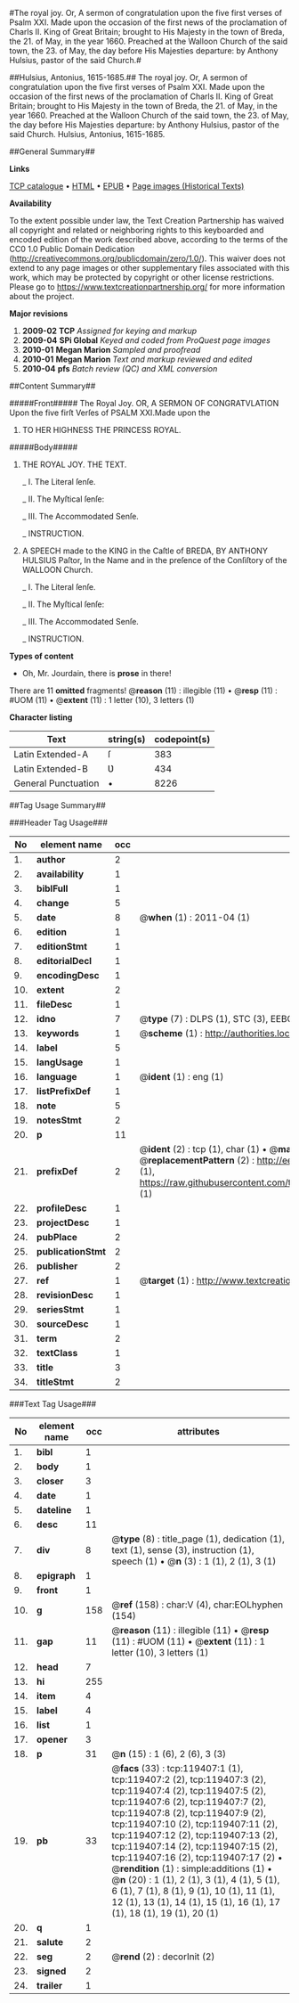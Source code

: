 #The royal joy. Or, A sermon of congratulation upon the five first verses of Psalm XXI. Made upon the occasion of the first news of the proclamation of Charls II. King of Great Britain; brought to His Majesty in the town of Breda, the 21. of May, in the year 1660. Preached at the Walloon Church of the said town, the 23. of May, the day before His Majesties departure: by Anthony Hulsius, pastor of the said Church.#

##Hulsius, Antonius, 1615-1685.##
The royal joy. Or, A sermon of congratulation upon the five first verses of Psalm XXI. Made upon the occasion of the first news of the proclamation of Charls II. King of Great Britain; brought to His Majesty in the town of Breda, the 21. of May, in the year 1660. Preached at the Walloon Church of the said town, the 23. of May, the day before His Majesties departure: by Anthony Hulsius, pastor of the said Church.
Hulsius, Antonius, 1615-1685.

##General Summary##

**Links**

[TCP catalogue](http://www.ota.ox.ac.uk/tcp/)  • 
[HTML](http://tei.it.ox.ac.uk/tcp/Texts-HTML/free/A86/A86711.html)  • 
[EPUB](http://tei.it.ox.ac.uk/tcp/Texts-EPUB/free/A86/A86711.epub) • 
[Page images (Historical Texts)](https://historicaltexts.jisc.ac.uk/eebo-99867117e)

**Availability**

To the extent possible under law, the Text Creation Partnership has waived all copyright and related or neighboring rights to this keyboarded and encoded edition of the work described above, according to the terms of the CC0 1.0 Public Domain Dedication (http://creativecommons.org/publicdomain/zero/1.0/). This waiver does not extend to any page images or other supplementary files associated with this work, which may be protected by copyright or other license restrictions. Please go to https://www.textcreationpartnership.org/ for more information about the project.

**Major revisions**

1. __2009-02__ __TCP__ *Assigned for keying and markup*
1. __2009-04__ __SPi Global__ *Keyed and coded from ProQuest page images*
1. __2010-01__ __Megan Marion__ *Sampled and proofread*
1. __2010-01__ __Megan Marion__ *Text and markup reviewed and edited*
1. __2010-04__ __pfs__ *Batch review (QC) and XML conversion*

##Content Summary##

#####Front#####
The Royal Joy. OR, A SERMON OF CONGRATVLATION Upon the five firſt Verſes of PSALM XXI.Made upon the 
1. TO HER HIGHNESS THE PRINCESS ROYAL.

#####Body#####

1. THE ROYAL JOY. THE TEXT.

    _ I. The Literal ſenſe.

    _ II. The Myſtical ſenſe:

    _ III. The Accommodated Senſe.

    _ INSTRUCTION.

1. A SPEECH made to the KING in the Caſtle of BREDA, BY ANTHONY HULSIUS Paſtor, In the Name and in the preſence of the Conſiſtory of the WALLOON Church.

    _ I. The Literal ſenſe.

    _ II. The Myſtical ſenſe:

    _ III. The Accommodated Senſe.

    _ INSTRUCTION.

**Types of content**

  * Oh, Mr. Jourdain, there is **prose** in there!

There are 11 **omitted** fragments! 
 @__reason__ (11) : illegible (11)  •  @__resp__ (11) : #UOM (11)  •  @__extent__ (11) : 1 letter (10), 3 letters (1)

**Character listing**


|Text|string(s)|codepoint(s)|
|---|---|---|
|Latin Extended-A|ſ|383|
|Latin Extended-B|Ʋ|434|
|General Punctuation|•|8226|

##Tag Usage Summary##

###Header Tag Usage###

|No|element name|occ|attributes|
|---|---|---|---|
|1.|__author__|2||
|2.|__availability__|1||
|3.|__biblFull__|1||
|4.|__change__|5||
|5.|__date__|8| @__when__ (1) : 2011-04 (1)|
|6.|__edition__|1||
|7.|__editionStmt__|1||
|8.|__editorialDecl__|1||
|9.|__encodingDesc__|1||
|10.|__extent__|2||
|11.|__fileDesc__|1||
|12.|__idno__|7| @__type__ (7) : DLPS (1), STC (3), EEBO-CITATION (1), PROQUEST (1), VID (1)|
|13.|__keywords__|1| @__scheme__ (1) : http://authorities.loc.gov/ (1)|
|14.|__label__|5||
|15.|__langUsage__|1||
|16.|__language__|1| @__ident__ (1) : eng (1)|
|17.|__listPrefixDef__|1||
|18.|__note__|5||
|19.|__notesStmt__|2||
|20.|__p__|11||
|21.|__prefixDef__|2| @__ident__ (2) : tcp (1), char (1)  •  @__matchPattern__ (2) : ([0-9\-]+):([0-9IVX]+) (1), (.+) (1)  •  @__replacementPattern__ (2) : http://eebo.chadwyck.com/downloadtiff?vid=$1&page=$2 (1), https://raw.githubusercontent.com/textcreationpartnership/Texts/master/tcpchars.xml#$1 (1)|
|22.|__profileDesc__|1||
|23.|__projectDesc__|1||
|24.|__pubPlace__|2||
|25.|__publicationStmt__|2||
|26.|__publisher__|2||
|27.|__ref__|1| @__target__ (1) : http://www.textcreationpartnership.org/docs/. (1)|
|28.|__revisionDesc__|1||
|29.|__seriesStmt__|1||
|30.|__sourceDesc__|1||
|31.|__term__|2||
|32.|__textClass__|1||
|33.|__title__|3||
|34.|__titleStmt__|2||


###Text Tag Usage###

|No|element name|occ|attributes|
|---|---|---|---|
|1.|__bibl__|1||
|2.|__body__|1||
|3.|__closer__|3||
|4.|__date__|1||
|5.|__dateline__|1||
|6.|__desc__|11||
|7.|__div__|8| @__type__ (8) : title_page (1), dedication (1), text (1), sense (3), instruction (1), speech (1)  •  @__n__ (3) : 1 (1), 2 (1), 3 (1)|
|8.|__epigraph__|1||
|9.|__front__|1||
|10.|__g__|158| @__ref__ (158) : char:V (4), char:EOLhyphen (154)|
|11.|__gap__|11| @__reason__ (11) : illegible (11)  •  @__resp__ (11) : #UOM (11)  •  @__extent__ (11) : 1 letter (10), 3 letters (1)|
|12.|__head__|7||
|13.|__hi__|255||
|14.|__item__|4||
|15.|__label__|4||
|16.|__list__|1||
|17.|__opener__|3||
|18.|__p__|31| @__n__ (15) : 1 (6), 2 (6), 3 (3)|
|19.|__pb__|33| @__facs__ (33) : tcp:119407:1 (1), tcp:119407:2 (2), tcp:119407:3 (2), tcp:119407:4 (2), tcp:119407:5 (2), tcp:119407:6 (2), tcp:119407:7 (2), tcp:119407:8 (2), tcp:119407:9 (2), tcp:119407:10 (2), tcp:119407:11 (2), tcp:119407:12 (2), tcp:119407:13 (2), tcp:119407:14 (2), tcp:119407:15 (2), tcp:119407:16 (2), tcp:119407:17 (2)  •  @__rendition__ (1) : simple:additions (1)  •  @__n__ (20) : 1 (1), 2 (1), 3 (1), 4 (1), 5 (1), 6 (1), 7 (1), 8 (1), 9 (1), 10 (1), 11 (1), 12 (1), 13 (1), 14 (1), 15 (1), 16 (1), 17 (1), 18 (1), 19 (1), 20 (1)|
|20.|__q__|1||
|21.|__salute__|2||
|22.|__seg__|2| @__rend__ (2) : decorInit (2)|
|23.|__signed__|2||
|24.|__trailer__|1||
